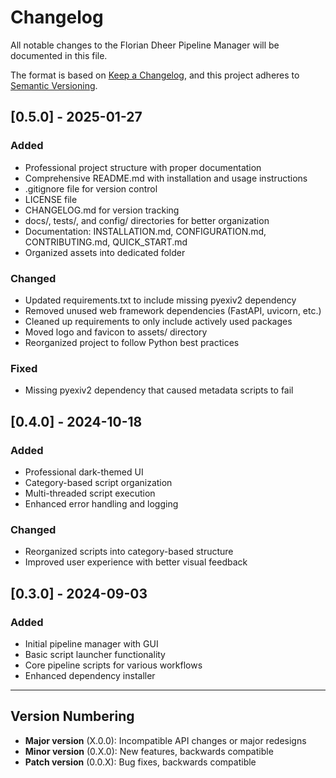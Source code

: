 # Changelog

All notable changes to the Florian Dheer Pipeline Manager will be documented in this file.

The format is based on [Keep a Changelog](https://keepachangelog.com/en/1.0.0/),
and this project adheres to [Semantic Versioning](https://semver.org/spec/v2.0.0.html).

## [0.5.0] - 2025-01-27

### Added
- Professional project structure with proper documentation
- Comprehensive README.md with installation and usage instructions
- .gitignore file for version control
- LICENSE file
- CHANGELOG.md for version tracking
- docs/, tests/, and config/ directories for better organization
- Documentation: INSTALLATION.md, CONFIGURATION.md, CONTRIBUTING.md, QUICK_START.md
- Organized assets into dedicated folder

### Changed
- Updated requirements.txt to include missing pyexiv2 dependency
- Removed unused web framework dependencies (FastAPI, uvicorn, etc.)
- Cleaned up requirements to only include actively used packages
- Moved logo and favicon to assets/ directory
- Reorganized project to follow Python best practices

### Fixed
- Missing pyexiv2 dependency that caused metadata scripts to fail

## [0.4.0] - 2024-10-18

### Added
- Professional dark-themed UI
- Category-based script organization
- Multi-threaded script execution
- Enhanced error handling and logging

### Changed
- Reorganized scripts into category-based structure
- Improved user experience with better visual feedback

## [0.3.0] - 2024-09-03

### Added
- Initial pipeline manager with GUI
- Basic script launcher functionality
- Core pipeline scripts for various workflows
- Enhanced dependency installer

---

## Version Numbering

- **Major version** (X.0.0): Incompatible API changes or major redesigns
- **Minor version** (0.X.0): New features, backwards compatible
- **Patch version** (0.0.X): Bug fixes, backwards compatible
